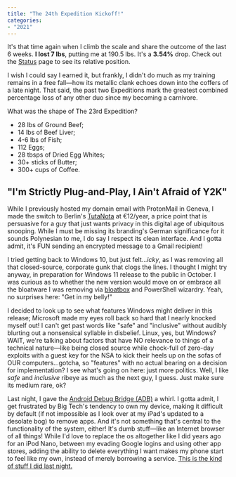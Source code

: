 ```yaml
---
title: "The 24th Expedition Kickoff!"
categories:
- "2021"
---
```


It's that time again when I climb the scale and share the outcome of the last 6 weeks.  **I lost 7 lbs**, putting me at 190.5 lbs.  It's a **3.54%** drop.  Check out the [Status](/status/#weightloss) page to see its relative position.

I wish I could say I earned it, but frankly, I didn't do much as my training remains in a free fall—how its metallic clank echoes down into the coffers of a late night.  That said, the past two Expeditions mark the greatest combined percentage loss of any other duo since my becoming a carnivore.

What was the shape of The 23rd Expedition?

* 28 lbs of Ground Beef;
* 14 lbs of Beef Liver;
* 4-6 lbs of Fish;
* 112 Eggs;
* 28 tbsps of Dried Egg Whites;
* 30+ sticks of Butter;
* 300+ cups of Coffee.

## "I'm Strictly Plug-and-Play, I Ain't Afraid of Y2K"

While I previously hosted my domain email with ProtonMail in Geneva, I made the switch to Berlin's [TutaNota](https://tutanota.com/) at €12/year, a price point that is persuasive for a guy that just wants privacy in this digital age of ubiquitous snooping.  While I must be missing its branding's German significance for it sounds Polynesian to me, I do say I respect its clean interface.  And I gotta admit, it's FUN sending an encrypted message to a Gmail recipient!

I tried getting back to Windows 10, but just felt...*icky*, as I was removing all that closed-source, corporate  gunk that clogs the lines.  I thought I might try anyway, in preparation for Windows 11 release to the public in October.  I was curious as to whether the new version would move on or embrace all the bloatware I was removing via [bloatbox](https://github.com/builtbybel/bloatbox) and PowerShell wizardry.  Yeah, no surprises here: "Get in my belly!"

I decided to look up to see what features Windows might deliver in this release; Microsoft made my eyes roll back so hard that I nearly knocked myself out!  I can't get past words like "safe" and "inclusive" without audibly blurting out a nonsensical syllable in disbelief.  Linux, yes, but Windows?  WAIT, we're talking about factors that have NO relevance to things of a technical nature—like being closed source while chock-full of zero-day exploits with a guest key for the NSA to kick their heels up on the sofas of OUR computers...gotcha, so "features" with no actual bearing on a decision for implementation?  I see what's going on here:  just more politics.  Well, I like *safe* and *inclusive* ribeye as much as the next guy, I guess.  Just make sure its medium rare, ok?

Last night, I gave the [Android Debug Bridge (ADB)](https://developer.android.com/studio/command-line/adb) a whirl.  I gotta admit, I get frustrated by Big Tech's tendency to own my device, making it difficult by default (if not impossible as I look over at my iPad's updated to a desolate bog) to remove apps.  And it's not something that's central to the functionality of the system, either!  It's dumb stuff—like an Internet browser of all things!   While I'd love to replace the os altogether like I did years ago for an iPod Nano, between my evading Google logins and using other app stores, adding the ability to delete everything I want makes my phone start to feel like my own, instead of merely borrowing a service.  [This is the kind of stuff I did last night.](https://technastic.com/remove-samsung-bloatware-safe-to-remove-apps/)





